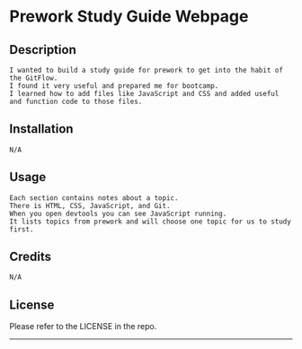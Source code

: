 # Prework Study Guide Webpage

## Description

    I wanted to build a study guide for prework to get into the habit of the GitFlow. 
    I found it very useful and prepared me for bootcamp. 
    I learned how to add files like JavaScript and CSS and added useful and function code to those files.


## Installation

    N/A

## Usage

    Each section contains notes about a topic. 
    There is HTML, CSS, JavaScript, and Git.
    When you open devtools you can see JavaScript running. 
    It lists topics from prework and will choose one topic for us to study first.


## Credits

    N/A

## License

Please refer to the LICENSE in the repo.

---
